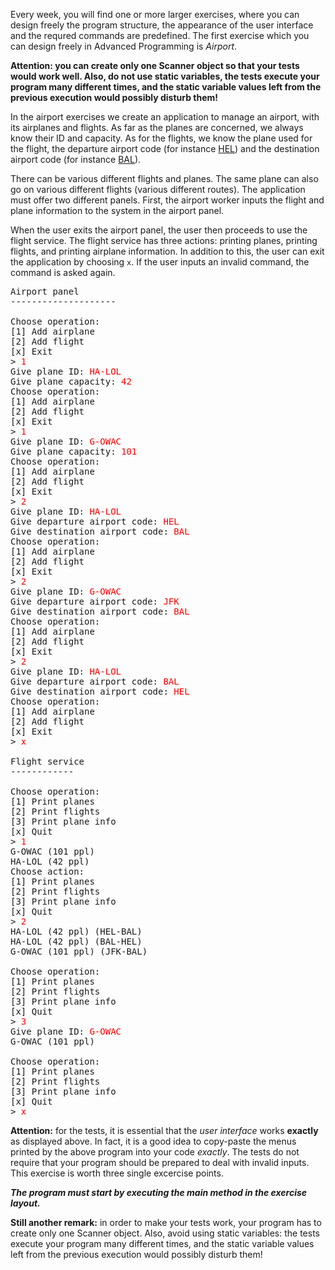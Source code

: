 Every week, you will find one or more larger exercises, where you can design freely the program structure, the appearance of the user interface and the requred commands are predefined. The first exercise which you can design freely in Advanced Programming is _Airport_.

**Attention: you can create only one Scanner object so that your tests would work well. Also, do not use static variables, the tests execute your program many different times, and the static variable values left from the previous execution would possibly disturb them!**

In the airport exercises we create an application to manage an airport, with its airplanes and flights. As far as the planes are concerned, we always know their ID and capacity. As for the flights, we know the plane used for the flight, the departure airport code (for instance [HEL](http://en.wikipedia.org/wiki/Helsinki_Airport)) and the destination airport code (for instance [BAL](http://en.wikipedia.org/wiki/Batman_Airport)).

There can be various different flights and planes. The same plane can also go on various different flights (various different routes). The application must offer two different panels. First, the airport worker inputs the flight and plane information to the system in the airport panel.

When the user exits the airport panel, the user then proceeds to use the flight service. The flight service has three actions: printing planes, printing flights, and printing airplane information. In addition to this, the user can exit the application by choosing `x`. If the user inputs an invalid command, the command is asked again.

<pre>
Airport panel
--------------------

Choose operation:
[1] Add airplane
[2] Add flight
[x] Exit
> <font color="red">1</font>
Give plane ID: <font color="red">HA-LOL</font>
Give plane capacity: <font color="red">42</font>
Choose operation:
[1] Add airplane
[2] Add flight
[x] Exit
> <font color="red">1</font>
Give plane ID: <font color="red">G-OWAC</font>
Give plane capacity: <font color="red">101</font>
Choose operation:
[1] Add airplane
[2] Add flight
[x] Exit
> <font color="red">2</font>
Give plane ID: <font color="red">HA-LOL</font>
Give departure airport code: <font color="red">HEL</font>
Give destination airport code: <font color="red">BAL</font>
Choose operation:
[1] Add airplane
[2] Add flight
[x] Exit
> <font color="red">2</font>
Give plane ID: <font color="red">G-OWAC</font>
Give departure airport code: <font color="red">JFK</font>
Give destination airport code: <font color="red">BAL</font>
Choose operation:
[1] Add airplane
[2] Add flight
[x] Exit
> <font color="red">2</font>
Give plane ID: <font color="red">HA-LOL</font>
Give departure airport code: <font color="red">BAL</font>
Give destination airport code: <font color="red">HEL</font>
Choose operation:
[1] Add airplane
[2] Add flight
[x] Exit
> <font color="red">x</font>

Flight service
------------

Choose operation:
[1] Print planes
[2] Print flights
[3] Print plane info
[x] Quit
> <font color="red">1</font>
G-OWAC (101 ppl)
HA-LOL (42 ppl)
Choose action:
[1] Print planes
[2] Print flights
[3] Print plane info
[x] Quit
> <font color="red">2</font>
HA-LOL (42 ppl) (HEL-BAL)
HA-LOL (42 ppl) (BAL-HEL)
G-OWAC (101 ppl) (JFK-BAL)

Choose operation:
[1] Print planes
[2] Print flights
[3] Print plane info
[x] Quit
> <font color="red">3</font>
Give plane ID: <font color="red">G-OWAC</font>
G-OWAC (101 ppl)

Choose operation:
[1] Print planes
[2] Print flights
[3] Print plane info
[x] Quit
> <font color="red">x</font>
</pre>

**Attention:** for the tests, it is essential that the _user interface_ works **exactly** as displayed above. In fact, it is a good idea to copy-paste the menus printed by the above program into your code _exactly_. The tests do not require that your program should be prepared to deal with invalid inputs. This exercise is worth three single excercise points.

_**The program must start by executing the main method in the exercise layout.**_

**Still another remark:** in order to make your tests work, your program has to create only one Scanner object. Also, avoid using static variables: the tests execute your program many different times, and the static variable values left from the previous execution would possibly disturb them!